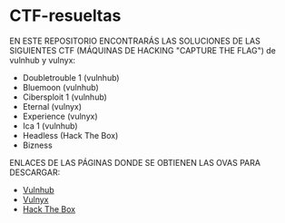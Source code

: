 # CTF-resueltas

EN ESTE REPOSITORIO ENCONTRARÁS LAS SOLUCIONES DE LAS SIGUIENTES CTF (MÁQUINAS DE HACKING "CAPTURE THE FLAG") de vulnhub y vulnyx:
<ul>
  <li>Doubletrouble 1 (vulnhub)</li>
  <li>Bluemoon (vulnhub)</li>
  <li>Cibersploit 1 (vulnhub)</li>
  <li>Eternal (vulnyx)</li>
  <li>Experience (vulnyx)</li>
  <li>Ica 1 (vulnhub)</li>
  <li>Headless (Hack The Box)</li>
  <li>Bizness</li>
</ul>

ENLACES DE LAS PÁGINAS DONDE SE OBTIENEN LAS OVAS PARA DESCARGAR:
<ul>
  <li><a href="https://www.vulnhub.com/">Vulnhub</a></li>
  <li><a href="https://vulnyx.com/">Vulnyx</a></li>
  <li><a href="https://www.hackthebox.com/">Hack The Box</a></li>
</ul>
